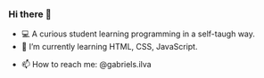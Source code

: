 ### Hi there 👋


<!-- **gabrielSR20/gabrielSR20** is a ✨ _special_ ✨ repository because its `README.md` (this file) appears on your GitHub profile.

Here are some ideas to get you started: -->

<!-- - 🔭 I’m currently working on ... -->
- 💻 A curious student learning programming in a self-taugh way.
- 🌱 I’m currently learning HTML, CSS, JavaScript.
<!-- - 👯 I’m looking to collaborate on ... -->
<!-- - 🤔 I’m looking for help with ...
- 💬 Ask me about ... -->
- 📫 How to reach me: @gabriels.ilva
<!-- - 😄 Pronouns: ...
- ⚡ Fun fact: ... -->
